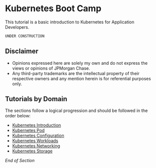 # Kubernetes Boot Camp

This tutorial is a basic introduction to Kubernetes for Application Developers.

```diff
UNDER CONSTRUCTION
```

## Disclaimer

- Opinions expressed here are solely my own and do not express the views or opinions of JPMorgan Chase.
- Any third-party trademarks are the intellectual property of their respective owners and any mention herein is for referential purposes only.

## Tutorials by Domain

The sections follow a logical progression and should be followed in the order below:
- [Kubernetes Introduction](xx)
- [Kubernetes Pod](xx)
- [Kubernetes Configuration](xx)
- [Kubernetes Workloads](xx)
- [Kubernetes Networking](xx)
- [Kubernetes Storage](xx)

_End of Section_
